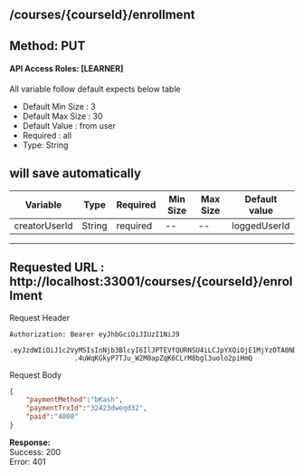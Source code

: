 
## /courses/{courseId}/enrollment

## Method: PUT
#### API Access Roles: [LEARNER]

All variable follow  default expects below table
* Default Min Size : 3
* Default Max Size : 30
* Default Value : from user
* Required : all
* Type: String

## will save automatically
Variable  | Type | Required | Min Size | Max Size | Default value
------------- | ------------- | ------------- | ------------- | ------------- | -------------
creatorUserId  | String  | required | -- | -- | loggedUserId

---
Requested URL : http://localhost:33001/courses/{courseId}/enrollment<br>
--
Request Header
```
Authorization: Bearer eyJhbGciOiJIUzI1NiJ9
                .eyJzdWIiOiJ1c2VyMSIsInNjb3BlcyI6IlJPTEVfQURNSU4iLCJpYXQiOjE1MjYzOTA0NDMsImV4cCI6MTUyNjQwODQ0M30
                .4uWqKGkyP7TJu_W2M0apZqK6CLrM8bgl3uolo2piHmQ
```
Request Body
```json
{
    "paymentMethod":"bKash",
    "paymentTrxId":"32423dweqd32",
    "paid":"4000"
}

```
**Response:** <br>
Success: 200<br>
Error: 401

